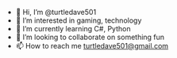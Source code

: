 - 👋 Hi, I’m @turtledave501
- 👀 I’m interested in gaming, technology
- 🌱 I’m currently learning C#, Python
- 💞️ I’m looking to collaborate on something fun
- 📫 How to reach me turtledave501@gmail.com

<!---
turtledave501/turtledave501 is a ✨ special ✨ repository because its `README.md` (this file) appears on your GitHub profile.
You can click the Preview link to take a look at your changes.
--->
